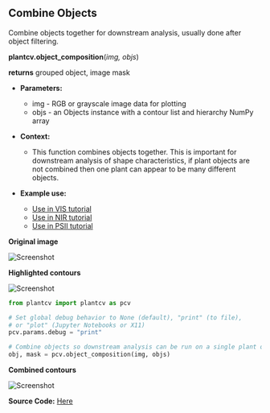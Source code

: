 ## Combine Objects

Combine objects together for downstream analysis, usually done after object filtering.

**plantcv.object_composition**(*img, objs*)

**returns** grouped object, image mask

- **Parameters:**
    - img - RGB or grayscale image data for plotting
    - objs - an Objects instance with a contour list and hierarchy NumPy array
   
- **Context:**
    - This function combines objects together. This is important for downstream analysis of shape characteristics, if plant objects are not combined then one plant can appear to be many different objects.
- **Example use:**
    - [Use in VIS tutorial](tutorials/vis_tutorial.md)
    - [Use in NIR tutorial](tutorials/nir_tutorial.md)
    - [Use in PSII tutorial](tutorials/psII_tutorial.md)

**Original image**

![Screenshot](img/documentation_images/object_composition/original_image.jpg)

**Highlighted contours**

![Screenshot](img/documentation_images/object_composition/contours.jpg)

```python
from plantcv import plantcv as pcv

# Set global debug behavior to None (default), "print" (to file), 
# or "plot" (Jupyter Notebooks or X11)
pcv.params.debug = "print"

# Combine objects so downstream analysis can be run on a single plant object
obj, mask = pcv.object_composition(img, objs)

```

**Combined contours**

![Screenshot](img/documentation_images/object_composition/combined.jpg)

**Source Code:** [Here](https://github.com/danforthcenter/plantcv/blob/main/plantcv/plantcv/object_composition.py)
